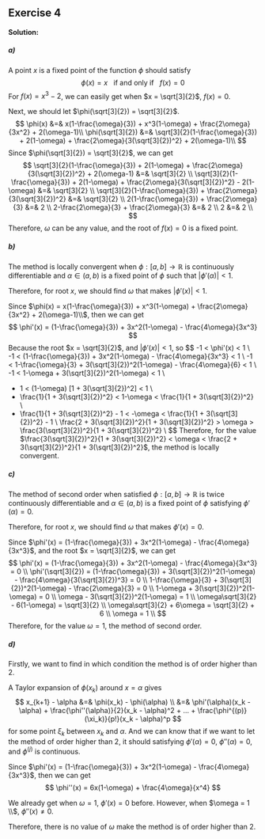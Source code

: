## Exercise 4

**Solution:**

##### a)

A point $x$ is a fixed point of the function $\phi$ should satisfy
$$
\phi(x) = x \ \ \ \text{if and only if} \ \ \ f(x) = 0
$$
 For $f(x) = x^3 - 2$, we can easily get when $x = \sqrt[3]{2}$, $f(x) = 0$.

Next, we should let $\phi(\sqrt[3]{2}) = \sqrt[3]{2}$.
$$
\phi(x) &=& x(1-\frac{\omega}{3}) + x^3(1-\omega) + \frac{2\omega}{3x^2} + 2(\omega-1)\\
\phi(\sqrt[3]{2}) &=& \sqrt[3]{2}(1-\frac{\omega}{3}) + 2(1-\omega) + \frac{2\omega}{3(\sqrt[3]{2})^2} + 2(\omega-1)\\
$$
Since $\phi(\sqrt[3]{2}) = \sqrt[3]{2}$, we can get
$$
\sqrt[3]{2}(1-\frac{\omega}{3}) + 2(1-\omega) + \frac{2\omega}{3(\sqrt[3]{2})^2} + 2(\omega-1) &=& \sqrt[3]{2} \\
\sqrt[3]{2}(1-\frac{\omega}{3}) + 2(1-\omega) + \frac{2\omega}{3(\sqrt[3]{2})^2} - 2(1-\omega) &=& \sqrt[3]{2} \\
\sqrt[3]{2}(1-\frac{\omega}{3}) + \frac{2\omega}{3(\sqrt[3]{2})^2} &=& \sqrt[3]{2} \\
2(1-\frac{\omega}{3}) + \frac{2\omega}{3} &=& 2 \\
2-\frac{2\omega}{3} + \frac{2\omega}{3} &=& 2 \\
2 &=& 2 \\
$$
Therefore, $\omega$ can be any value, and the root of $f(x) = 0$ is a fixed point.





##### b)

The method is locally convergent when $\phi : [a, b] \to \mathbb{R}$ is continuously differentiable and $\alpha \in (a, b)$ is a fixed point of $\phi$ such that $|\phi'(\alpha)| < 1$.

Therefore, for root $x$, we should find $\omega$ that makes $|\phi'(x)| < 1$.

Since $\phi(x) = x(1-\frac{\omega}{3}) + x^3(1-\omega) + \frac{2\omega}{3x^2} + 2(\omega-1)\\$, then we can get
$$
\phi'(x) = (1-\frac{\omega}{3}) + 3x^2(1-\omega) - \frac{4\omega}{3x^3}
$$
Because the root $x = \sqrt[3]{2}$, and $|\phi'(x)| < 1$, so
$$
-1 < \phi'(x) < 1 \\
-1 < (1-\frac{\omega}{3}) + 3x^2(1-\omega) - \frac{4\omega}{3x^3} < 1 \\
-1 < 1-\frac{\omega}{3} + 3(\sqrt[3]{2})^2(1-\omega) - \frac{4\omega}{6} < 1 \\
-1 < 1-\omega + 3(\sqrt[3]{2})^2(1-\omega) < 1 \\
- 1 < (1-\omega) [1 + 3(\sqrt[3]{2})^2] < 1 \\
- \frac{1}{1 + 3(\sqrt[3]{2})^2} < 1-\omega < \frac{1}{1 + 3(\sqrt[3]{2})^2} \\
- \frac{1}{1 + 3(\sqrt[3]{2})^2} - 1 < -\omega < \frac{1}{1 + 3(\sqrt[3]{2})^2} - 1 \\
\frac{2 + 3(\sqrt[3]{2})^2}{1 + 3(\sqrt[3]{2})^2} > \omega > \frac{3(\sqrt[3]{2})^2}{1 + 3(\sqrt[3]{2})^2} \\
$$
Therefore, for the value $\frac{3(\sqrt[3]{2})^2}{1 + 3(\sqrt[3]{2})^2} < \omega < \frac{2 + 3(\sqrt[3]{2})^2}{1 + 3(\sqrt[3]{2})^2}$, the method is locally convergent.





##### c)

The method of second order when satisfied $\phi : [a, b] \to \mathbb{R}$ is twice continuously differentiable and $\alpha \in (a, b)$ is a fixed point of $\phi$ satisfying $\phi'(\alpha) = 0$.

Therefore, for root $x$, we should find $\omega$ that makes $\phi'(x) = 0$.

Since $\phi'(x) = (1-\frac{\omega}{3}) + 3x^2(1-\omega) - \frac{4\omega}{3x^3}$, and the root $x = \sqrt[3]{2}$, we can get
$$
\phi'(x) = (1-\frac{\omega}{3}) + 3x^2(1-\omega) - \frac{4\omega}{3x^3} = 0 \\ 
\phi'(\sqrt[3]{2}) = (1-\frac{\omega}{3}) + 3(\sqrt[3]{2})^2(1-\omega) - \frac{4\omega}{3(\sqrt[3]{2})^3} = 0 \\ 
1-\frac{\omega}{3} + 3(\sqrt[3]{2})^2(1-\omega) - \frac{2\omega}{3} = 0 \\
1-\omega + 3(\sqrt[3]{2})^2(1-\omega) = 0 \\
\omega - 3(\sqrt[3]{2})^2(1-\omega) = 1 \\
\omega\sqrt[3]{2} - 6(1-\omega) = \sqrt[3]{2} \\
\omega\sqrt[3]{2} + 6\omega = \sqrt[3]{2} + 6 \\
\omega = 1 \\
$$
Therefore, for the value $\omega = 1$, the method of second order.





##### d)

Firstly, we want to find in which condition the method is of order higher than 2.

A Taylor expansion of $\phi(x_k)$ around $x = \alpha$ gives
$$
x_{k+1} - \alpha &=& \phi(x_k) - \phi(\alpha) \\
&=& \phi'(\alpha)(x_k - \alpha) + \frac{\phi''(\alpha)}{2}(x_k - \alpha)^2 + ... + \frac{\phi^{(p)}(\xi_k)}{p!}(x_k - \alpha)^p
$$
for some point $\xi_k$ between $x_k$ and $\alpha$. And we can know that if we want to let the method of order higher than 2, it should satisfying $\phi'(\alpha) = 0$, $\phi''(\alpha) = 0$, and $\phi^{(j)}$ is continuous.

Since $\phi'(x) = (1-\frac{\omega}{3}) + 3x^2(1-\omega) - \frac{4\omega}{3x^3}$, then we can get
$$
\phi''(x) = 6x(1-\omega) + \frac{4\omega}{x^4}
$$

We already get when $\omega = 1$, $\phi'(x) = 0$ before. However, when $\omega = 1 \\$, $\phi''(x) \ne 0$. 

Therefore, there is no value of $\omega$ make the method is of order higher than 2.
